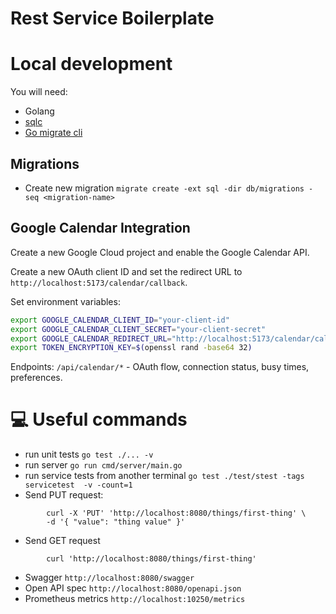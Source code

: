 # Rest Service Boilerplate



# Local development


You will need:
- Golang
- [sqlc](https://docs.sqlc.dev/en/stable/overview/install.html)
- [Go migrate cli](https://github.com/golang-migrate/migrate#cli-usage)

## Migrations

- Create new migration `migrate create -ext sql -dir db/migrations -seq <migration-name>`

## Google Calendar Integration

Create a new Google Cloud project and enable the Google Calendar API.

Create a new OAuth client ID and set the redirect URL to `http://localhost:5173/calendar/callback`.

Set environment variables:
```bash
export GOOGLE_CALENDAR_CLIENT_ID="your-client-id"
export GOOGLE_CALENDAR_CLIENT_SECRET="your-client-secret"
export GOOGLE_CALENDAR_REDIRECT_URL="http://localhost:5173/calendar/callback"
export TOKEN_ENCRYPTION_KEY=$(openssl rand -base64 32)
```

Endpoints: `/api/calendar/*` - OAuth flow, connection status, busy times, preferences.



# :computer: Useful commands


- run unit tests `go test ./... -v`
- run server `go run cmd/server/main.go`
- run service tests from another terminal `go test ./test/stest -tags servicetest  -v -count=1`
- Send PUT request:
```
        curl -X 'PUT' 'http://localhost:8080/things/first-thing' \
        -d '{ "value": "thing value" }'
```
- Send GET request
```
        curl 'http://localhost:8080/things/first-thing'
```
- Swagger `http://localhost:8080/swagger`
- Open API spec `http://localhost:8080/openapi.json`
- Prometheus metrics `http://localhost:10250/metrics`

